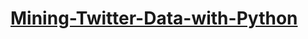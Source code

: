 # [Mining-Twitter-Data-with-Python](https://github.com/MohamedChaabane2/Mining-Twitter-Data-with-Python/blob/master/notes.pdf)

